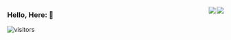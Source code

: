 <img align="right" src="https://github-readme-stats.vercel.app/api?username=Dlerk&show_icons=true&icon_color=CE1D2D&text_color=718096&hide_title=true&
                        bg_color=DEG,ffffff,66CCFF" />

<img align= "right" src="https://github-readme-stats.vercel.app/api/top-langs/?username=Dlerk&layout=compact" />


### Hello, Here: 👋




![visitors](https://visitor-badge.glitch.me/badge?page_id=Dlerk.Dlerk&left_color=green&right_color=red)




<!--
**Dlerk/Dlerk** is a ✨ _special_ ✨ repository because its `README.md` (this file) appears on your GitHub profile.

Here are some ideas to get you started:

- 🔭 I’m currently working on ...
- 🌱 I’m currently learning ...
- 👯 I’m looking to collaborate on ...
- 🤔 I’m looking for help with ...
- 💬 Ask me about ...
- 📫 How to reach me: ...
- 😄 Pronouns: ...
- ⚡ Fun fact: ...
-->
